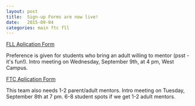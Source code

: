 ```yaml
---
layout: post
title:  Sign-up Forms are now live!
date:   2015-09-04
categories: main ftc fll
---
```


<a href="https://docs.google.com/forms/d/1rAsfjq2Pw3uSwWScjBmQEucb7Q7fTzp5O6ei3U5rZlo/viewform" target="_blank">FLL Aplication Form</a>
<p>Preference is given for students who bring an adult willing to mentor (psst - it's fun!). Intro meeting on Wednesday, September 9th, at 4 pm, West Campus. </p>

<a href="https://docs.google.com/forms/d/1I_AvbAGadgvqbv6hd4IBmPRcqV1INomlQGPrc3Nx4z4/viewform" target="_blank">FTC Aplication Form</a>
<p>This team also needs 1-2 parent/adult mentors. Intro meeting on Tuesday, September 8th  at 7 pm. 6-8 student spots if we get 1-2 adult mentors.</p>